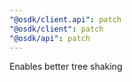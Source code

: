 ```yaml
---
"@osdk/client.api": patch
"@osdk/client": patch
"@osdk/api": patch
---
```


Enables better tree shaking
